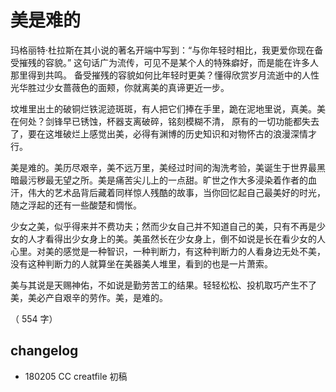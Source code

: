 # 美是难的

玛格丽特·杜拉斯在其小说的著名开端中写到：“与你年轻时相比，我更爱你现在备受摧残的容貌。” 这句话广为流传，可见不是某个人的特殊癖好，而是能在许多人那里得到共鸣。 备受摧残的容貌如何比年轻时更美？懂得欣赏岁月流逝中的人性光华胜过少女蔷薇色的面颊，你就离美的真谛更近一步。

坟堆里出土的破铜烂铁泥迹斑斑，有人把它们捧在手里，跪在泥地里说，真美。美在何处？剑锋早已锈蚀，杯器支离破碎，铭刻模糊不清， 原有的一切功能都失去了，要在这堆破烂上感觉出美，必得有渊博的历史知识和对物怀古的浪漫深情才行。

美是难的。美历尽艰辛，美不远万里，美经过时间的淘洗考验，美诞生于世界最黑暗最污秽最无望之所。美是痛苦尖儿上的一点甜。旷世之作大多浸染着作者的血汗，伟大的艺术品背后藏着同样惊人残酷的故事，当你回忆起自己最美好的时光，随之浮起的还有一些酸楚和惆怅。

少女之美，似乎得来并不费功夫；然而少女自己并不知道自己的美，只有不再是少女的人才看得出少女身上的美。美虽然长在少女身上，倒不如说是长在看少女的人心里。对美的感觉是一种智识，一种判断力，有这种判断力的人看身边无处不美，没有这种判断力的人就算坐在美器美人堆里，看到的也是一片萧索。

美与其说是天赐神佑，不如说是勤劳苦工的结果。轻轻松松、投机取巧产生不了美，美必产自艰辛的劳作。美，是难的。

（ 554 字）

## changelog

- 180205 CC creatfile 初稿
